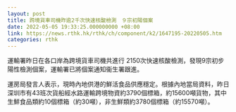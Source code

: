 ```yaml
---
layout: post
title: 跨境貨車司機昨逾2千次快速核酸檢測　９宗初陽個案
date: 2022-05-05 19:33:25.000000000 +08:00
link: https://news.rthk.hk/rthk/ch/component/k2/1647195-20220505.htm
categories: rthk
---
```


運輸署昨日在各口岸為跨境貨車司機共進行 2150次快速核酸檢測，發現9宗初步陽性檢測個案，運輸署已將個案通知衞生署跟進。

運房局發言人表示，現時內地供港的鮮活食品供應穩定。根據內地當局資料，昨日深圳市有43班次貨船經水路運輸跨境物資約3790個標箱，約15600噸貨物，其中生鮮食品類約10個標箱（約30噸），非生鮮類約3780個標箱（約15570噸）。
